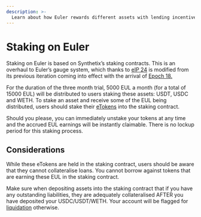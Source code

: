 ```yaml
---
description: >-
  Learn about how Euler rewards different assets with lending incentives 
---
```


# Staking on Euler

  

Staking on Euler is based on Synthetix’s staking contracts. This is an overhaul to Euler’s gauge system, which thanks to [eIP 24](https://snapshot.org/#/eulerdao.eth/proposal/0x7e65ffa930507d9116ebc83663000ade6ff93fc452f437a3e95d755ccc324f93) is modified from its previous iteration coming into effect with the arrival of [Epoch 18.](https://docs.euler.finance/eul/distribution-1)

  

For the duration of the three month trial, 5000 EUL a month (for a total of 15000 EUL) will be distributed to users staking these assets: USDT, USDC and WETH. To stake an asset and receive some of the EUL being distributed, users should stake their [eTokens](https://docs.euler.finance/developers/getting-started/architecture#etoken-less-than-greater-than-dtoken-symmetry) into the staking contract.

  

Should you please, you can immediately unstake your tokens at any time and the accrued EUL earnings will be instantly claimable. There is no lockup period for this staking process.

## Considerations

  

While these eTokens are held in the staking contract, users should be aware that they cannot collateralise loans. You cannot borrow against tokens that are earning these EUL in the staking contract.

  

Make sure when depositing assets into the staking contract that if you have any outstanding liabilities, they are adequately collateralised AFTER you have deposited your USDC/USDT/WETH. Your account will be flagged for [liquidation](https://docs.euler.finance/getting-started/white-paper#liquidations) otherwise.

  
